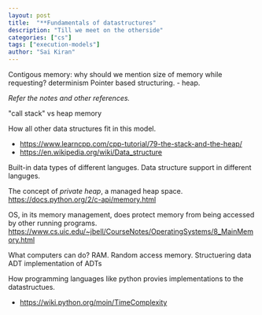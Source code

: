 ```yaml
---
layout: post
title:  "**Fundamentals of datastructures"
description: "Till we meet on the otherside"
categories: ["cs"]
tags: ["execution-models"]
author: "Sai Kiran"
---
```


Contigous memory: why should we mention size of memory while requesting?
determinism
Pointer based structuring. - heap.

*Refer the notes and other references.*

"call stack" vs heap memory

How all other data structures fit in this model.

- https://www.learncpp.com/cpp-tutorial/79-the-stack-and-the-heap/
- https://en.wikipedia.org/wiki/Data_structure

Built-in data types of different languges.
Data structure support in different languges.

The concept of *private heap*, a managed heap space.
https://docs.python.org/2/c-api/memory.html


OS, in its memory management, does protect memory from being accessed by other running programs.
https://www.cs.uic.edu/~jbell/CourseNotes/OperatingSystems/8_MainMemory.html




What computers can do?
RAM.
Random access memory.
Structuering data
ADT
implementation of ADTs

How programming languages like python provies implementations to the datastructues.
- https://wiki.python.org/moin/TimeComplexity



